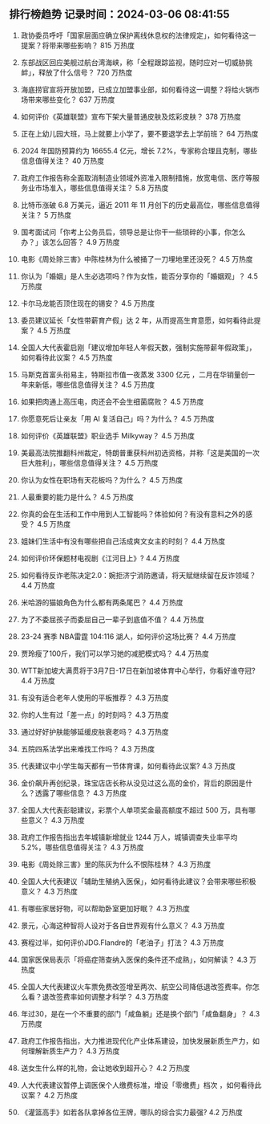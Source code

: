 
## 排行榜趋势 记录时间：2024-03-06 08:41:55
  
  1. 政协委员呼吁「国家层面应确立保护离线休息权的法律规定」，如何看待这一提案？将带来哪些影响？ 815 万热度
    
  2. 东部战区回应美舰过航台湾海峡，称「全程跟踪监视，随时应对一切威胁挑衅」，释放了什么信号？ 720 万热度
    
  3. 海底捞官宣将开放加盟，已成立加盟事业部，如何看待这一调整？将给火锅市场带来哪些变化？ 637 万热度
    
  4. 如何评价《英雄联盟》宣布下架大量普通皮肤及炫彩皮肤？ 378 万热度
    
  5. 正在上幼儿园大班，马上就要上小学了，要不要退学去上学前班？ 64 万热度
    
  6. 2024 年国防预算约为 16655.4 亿元，增长 7.2%，专家称合理且克制，哪些信息值得关注？ 40 万热度
    
  7. 政府工作报告称全面取消制造业领域外资准入限制措施，放宽电信、医疗等服务业市场准入，哪些信息值得关注？ 5.8 万热度
    
  8. 比特币涨破 6.8 万美元，逼近 2011 年 11 月创下的历史最高位，哪些信息值得关注？ 5 万热度
    
  9. 国考面试问「你考上公务员后，领导总是让你干一些琐碎的小事，你怎么办？」该怎么回答？ 4.9 万热度
    
  10. 电影《周处除三害》中陈桂林为什么被捅了一刀埋地里还没死？ 4.5 万热度
    
  11. 你认为「婚姻」是人生必选项吗？作为女性，能否分享你的「婚姻观」？ 4.5 万热度
    
  12. 卡尔马龙能否顶住现在的锡安？ 4.5 万热度
    
  13. 委员建议延长「女性带薪育产假」达 2 年，从而提高生育意愿，如何看待此提案？ 4.5 万热度
    
  14. 全国人大代表霍启刚「建议增加年轻人年假天数，强制实施带薪年假政策」，如何看待此议案？ 4.5 万热度
    
  15. 马斯克首富头衔易主，特斯拉市值一夜蒸发 3300 亿元 ，二月在华销量创一年来新低，哪些信息值得关注？ 4.5 万热度
    
  16. 如果把肉通上高压电，肉还会不会生细菌腐败？ 4.5 万热度
    
  17. 你愿意死后让亲友「用 AI 复活自己」吗？为什么？ 4.5 万热度
    
  18. 如何评价《英雄联盟》职业选手 Milkyway？ 4.5 万热度
    
  19. 美最高法院推翻科州裁定，特朗普重获科州初选资格，并称「这是美国的一次巨大胜利」，哪些信息值得关注？ 4.5 万热度
    
  20. 你认为女性在职场有天花板吗？为什么？ 4.5 万热度
    
  21. 人最重要的能力是什么？ 4.5 万热度
    
  22. 你真的会在生活和工作中用到人工智能吗？体验如何？有没有意料之外的感受？ 4.5 万热度
    
  23. 姐妹们生活中有没有哪些把自己活成爽文女主的时刻？ 4.4 万热度
    
  24. 如何评价环保题材电视剧《江河日上》? 4.4 万热度
    
  25. 如何看待反诈老陈决定2.0：婉拒济宁消防邀请，将天赋继续留在反诈领域？ 4.4 万热度
    
  26. 米哈游的猫娘角色为什么都有两条尾巴？ 4.4 万热度
    
  27. 为了不委屈孩子而委屈自己一辈子到底值不值？ 4.4 万热度
    
  28. 23-24 赛季 NBA雷霆 104:116 湖人，如何评价这场比赛？ 4.4 万热度
    
  29. 贾玲瘦了100斤，我们可以学习她的减肥模式吗？ 4.4 万热度
    
  30. WTT新加坡大满贯将于3月7日-17日在新加坡体育中心举行，你看好谁夺冠? 4.4 万热度
    
  31. 有没有适合老年人使用的平板推荐？ 4.3 万热度
    
  32. 你的人生有过「差一点」的时刻吗？ 4.3 万热度
    
  33. 通过好好护肤能够延缓皮肤衰老吗？ 4.3 万热度
    
  34. 五院四系法学出来难找工作吗？ 4.3 万热度
    
  35. 代表建议中小学生每天都有一节体育课，如何看待此议案? 4.3 万热度
    
  36. 金价飙升再创纪录，珠宝店店长称从没见过这么高的金价，背后的原因是什么？透露了哪些信息？ 4.3 万热度
    
  37. 全国人大代表彭聪建议，彩票个人单项奖金最高额度不超过 500 万，具有哪些意义？ 4.3 万热度
    
  38. 政府工作报告指出去年城镇新增就业 1244 万人，城镇调查失业率平均 5.2%，哪些信息值得关注？ 4.3 万热度
    
  39. 电影《周处除三害》里的陈灰为什么不恨陈桂林？ 4.3 万热度
    
  40. 全国人大代表建议「辅助生殖纳入医保」，如何看待此建议？会带来哪些积极意义？ 4.3 万热度
    
  41. 有哪些家居好物，可以帮助卧室更加好眠？ 4.3 万热度
    
  42. 景元，心海这种智将人设对于各自世界观有什么意义？ 4.3 万热度
    
  43. 赛程过半，如何评价JDG.Flandre的「老油子」打法？ 4.3 万热度
    
  44. 国家医保局表示「将癌症筛查纳入医保的条件还不成熟」，如何解读？ 4.3 万热度
    
  45. 全国人大代表建议火车票免费改签增至两次、航空公司降低退改签费率。你怎么看？退改签费率如何调整才科学？ 4.3 万热度
    
  46. 年过30，是在一个不重要的部门「咸鱼躺」还是换个部门「咸鱼翻身」？ 4.3 万热度
    
  47. 政府工作报告指出，大力推进现代化产业体系建设，加快发展新质生产力，如何理解新质生产力？ 4.3 万热度
    
  48. 送女生什么样的礼物，会让她收到超开心？ 4.2 万热度
    
  49. 人大代表建议暂停上调医保个人缴费标准，增设「零缴费」档次 ，如何看待此议案？ 4.2 万热度
    
  50. 《灌篮高手》如若各队拿掉各位王牌，哪队的综合实力最强? 4.2 万热度
    
